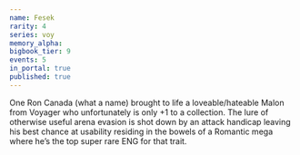 ```yaml
---
name: Fesek
rarity: 4
series: voy
memory_alpha:
bigbook_tier: 9
events: 5
in_portal: true
published: true
---
```


One Ron Canada (what a name) brought to life a loveable/hateable Malon from Voyager who unfortunately is only +1 to a collection. The lure of otherwise useful arena evasion is shot down by an attack handicap leaving his best chance at usability residing in the bowels of a Romantic mega where he’s the top super rare ENG for that trait.
